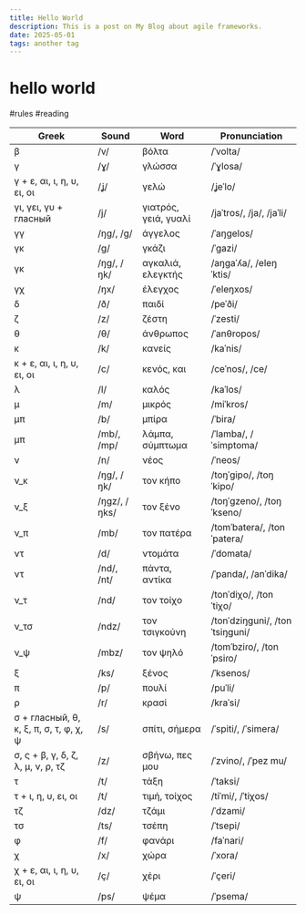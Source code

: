 ```yaml
---
title: Hello World
description: This is a post on My Blog about agile frameworks.
date: 2025-05-01
tags: another tag
---
```


# hello world


#rules #reading

| Greek                                  | Sound        | Word                 | Pronunciation                  |
| -------------------------------------- | ------------ | -------------------- | ------------------------------ |
| β                                      | /v/          | βόλτα                | /ˈvolta/                       |
| γ                                      | /ɣ/          | γλώσσα               | /ˈɣlosa/                       |
| γ + ε, αι, ι, η, υ, ει, οι             | /ʝ/          | γελώ                 | /ʝeˈlo/                        |
| γι, γει, γυ + гласный                  | /j/          | γιατρός, γειά, γυαλί | /jaˈtros/, /ja/, /jaˈli/       |
| γγ                                     | /ŋɡ/, /ɡ/    | άγγελος              | /ˈaŋɡelos/                     |
| γκ                                     | /ɡ/          | γκάζι                | /ˈɡazi/                        |
| γκ                                     | /ŋɡ/, /ŋk/   | αγκαλιά, ελεγκτής    | /aŋɡaˈʎa/, /eleŋˈktis/         |
| γχ                                     | /ŋx/         | έλεγχος              | /ˈeleŋxos/                     |
| δ                                      | /ð/          | παιδί                | /peˈði/                        |
| ζ                                      | /z/          | ζέστη                | /ˈzesti/                       |
| θ                                      | /θ/          | άνθρωπος             | /ˈanθropos/                    |
| κ                                      | /k/          | κανείς               | /kaˈnis/                       |
| κ + ε, αι, ι, η, υ, ει, οι             | /c/          | κενός, και           | /ceˈnos/, /ce/                 |
| λ                                      | /l/          | καλός                | /kaˈlos/                       |
| μ                                      | /m/          | μικρός               | /miˈkros/                      |
| μπ                                     | /b/          | μπίρα                | /ˈbira/                        |
| μπ                                     | /mb/, /mp/   | λάμπα, σύμπτωμα      | /ˈlamba/, /ˈsimptoma/          |
| ν                                      | /n/          | νέος                 | /ˈneos/                        |
| ν_κ                                    | /ŋɡ/, /ŋk/   | τον κήπο             | /toŋˈɡipo/, /toŋˈkipo/         |
| ν_ξ                                    | /ŋɡz/, /ŋks/ | τον ξένο             | /toŋˈɡzeno/, /toŋˈkseno/       |
| ν_π                                    | /mb/         | τον πατέρα           | /tomˈbatera/, /tonˈpatera/     |
| ντ                                     | /d/          | ντομάτα              | /ˈdomata/                      |
| ντ                                     | /nd/, /nt/   | πάντα, αντίκα        | /ˈpanda/, /anˈdika/            |
| ν_τ                                    | /nd/         | τον τοίχο            | /tonˈdiχo/, /tonˈtiχo/         |
| ν_τσ                                   | /ndz/        | τον τσιγκούνη        | /tonˈdziŋɡuni/, /tonˈtsiŋɡuni/ |
| ν_ψ                                    | /mbz/        | τον ψηλό             | /tomˈbziɾo/, /tonˈpsiɾo/       |
| ξ                                      | /ks/         | ξένος                | /ˈksenos/                      |
| π                                      | /p/          | πουλί                | /puˈli/                        |
| ρ                                      | /r/          | κρασί                | /kraˈsi/                       |
| σ + гласный, θ, κ, ξ, π, σ, τ, φ, χ, ψ | /s/          | σπίτι, σήμερα        | /ˈspiti/, /ˈsimera/            |
| σ, ς + β, γ, δ, ζ, λ, μ, ν, ρ, τζ      | /z/          | σβήνω, πες μου       | /ˈzvino/, /ˈpez mu/            |
| τ                                      | /t/          | τάξη                 | /ˈtaksi/                       |
| τ + ι, η, υ, ει, οι                    | /t/          | τιμή, τοίχος         | /tiˈmi/, /ˈtiχos/              |
| τζ                                     | /dz/         | τζάμι                | /ˈdzami/                       |
| τσ                                     | /ts/         | τσέπη                | /ˈtsepi/                       |
| φ                                      | /f/          | φανάρι               | /faˈnari/                      |
| χ                                      | /x/          | χώρα                 | /ˈxora/                        |
| χ + ε, αι, ι, η, υ, ει, οι             | /ç/          | χέρι                 | /ˈçeri/                        |
| ψ                                      | /ps/         | ψέμα                 | /ˈpsema/                       |